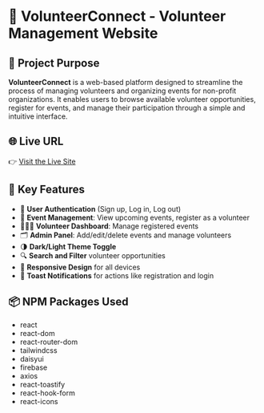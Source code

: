 # 🌟 VolunteerConnect - Volunteer Management Website

## 📝 Project Purpose
**VolunteerConnect** is a web-based platform designed to streamline the process of managing volunteers and organizing events for non-profit organizations. It enables users to browse available volunteer opportunities, register for events, and manage their participation through a simple and intuitive interface.


## 🌐 Live URL

👉 [Visit the Live Site](https://volunteer-management-39ddb.web.app)


## 🚀 Key Features

- 🔐 **User Authentication** (Sign up, Log in, Log out)
- 📅 **Event Management**: View upcoming events, register as a volunteer
- 🧑‍🤝‍🧑 **Volunteer Dashboard**: Manage registered events
- 🗂️ **Admin Panel**: Add/edit/delete events and manage volunteers
- 🌗 **Dark/Light Theme Toggle**
- 🔍 **Search and Filter** volunteer opportunities
- 📱 **Responsive Design** for all devices
- 🔔 **Toast Notifications** for actions like registration and login

## 📦 NPM Packages Used
- react  
- react-dom  
- react-router-dom  
- tailwindcss  
- daisyui  
- firebase  
- axios  
- react-toastify  
- react-hook-form 
- react-icons  